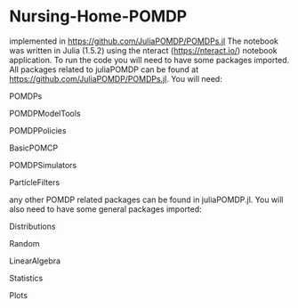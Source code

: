 # Nursing-Home-POMDP
implemented in https://github.com/JuliaPOMDP/POMDPs.jl
The notebook was written in Julia (1.5.2) using the nteract (https://nteract.io/) notebook application.
To run the code you will need to have some packages imported. All packages related to juliaPOMDP can be found at https://github.com/JuliaPOMDP/POMDPs.jl. You will need:

 POMDPs
 
 POMDPModelTools
 
POMDPPolicies

BasicPOMCP

POMDPSimulators

ParticleFilters

any other POMDP related packages can be found in juliaPOMDP.jl.
You will also need to have some general packages imported:

 Distributions
 
Random

LinearAlgebra

 Statistics
 
 Plots
